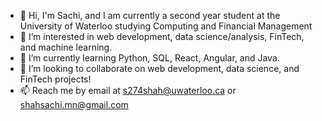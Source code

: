 - 👋 Hi, I'm Sachi, and I am currently a second year student at the University of Waterloo studying Computing and Financial Management
- 👀 I’m interested in web development, data science/analysis, FinTech, and machine learning. 
- 🌱 I’m currently learning Python, SQL, React, Angular, and Java.
- 💞️ I’m looking to collaborate on web development, data science, and FinTech projects! 
- 📫 Reach me by email at s274shah@uwaterloo.ca or shahsachi.mn@gmail.com

<!---
sshah1002/sshah1002 is a ✨ special ✨ repository because its `README.md` (this file) appears on your GitHub profile.
You can click the Preview link to take a look at your changes.
--->
